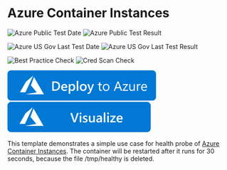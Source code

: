 # Azure Container Instances

![Azure Public Test Date](https://azurequickstartsservice.blob.core.windows.net/badges/201-aci-linuxcontainer-healthprobe/PublicLastTestDate.svg)
![Azure Public Test Result](https://azurequickstartsservice.blob.core.windows.net/badges/201-aci-linuxcontainer-healthprobe/PublicDeployment.svg)

![Azure US Gov Last Test Date](https://azurequickstartsservice.blob.core.windows.net/badges/201-aci-linuxcontainer-healthprobe/FairfaxLastTestDate.svg)
![Azure US Gov Last Test Result](https://azurequickstartsservice.blob.core.windows.net/badges/201-aci-linuxcontainer-healthprobe/FairfaxDeployment.svg)

![Best Practice Check](https://azurequickstartsservice.blob.core.windows.net/badges/201-aci-linuxcontainer-healthprobe/BestPracticeResult.svg)
![Cred Scan Check](https://azurequickstartsservice.blob.core.windows.net/badges/201-aci-linuxcontainer-healthprobe/CredScanResult.svg)

[![Deploy To Azure](https://raw.githubusercontent.com/Azure/azure-quickstart-templates/master/1-CONTRIBUTION-GUIDE/images/deploytoazure.svg?sanitize=true)]("https://portal.azure.com/#create/Microsoft.Template/uri/https%3A%2F%2Fraw.githubusercontent.com%2FAzure%2Fazure-quickstart-templates%2Fmaster%2F201-aci-linuxcontainer-healthprobe%2Fazuredeploy.json")  [![Visualize](https://raw.githubusercontent.com/Azure/azure-quickstart-templates/master/1-CONTRIBUTION-GUIDE/images/visualizebutton.svg?sanitize=true)]("http://armviz.io/#/?load=https%3A%2F%2Fraw.githubusercontent.com%2FAzure%2Fazure-quickstart-templates%2Fmaster%2F201-aci-linuxcontainer-healthprobe%2Fazuredeploy.json")
    


    


This template demonstrates a simple use case for health probe of [Azure Container Instances](https://docs.microsoft.com/en-us/azure/container-instances/). The container will be restarted after it runs for 30 seconds, because the file /tmp/healthy is deleted.

